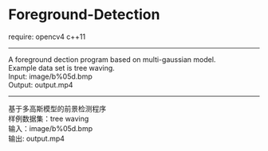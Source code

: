 # Foreground-Detection  
require: opencv4 c++11  

****

A foreground dection program based on multi-gaussian model.  
Example data set is tree waving.  
Input: image/b%05d.bmp  
Output: output.mp4  

****

基于多高斯模型的前景检测程序  
样例数据集：tree waving  
输入：image/b%05d.bmp  
输出: output.mp4  
